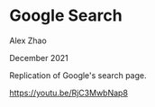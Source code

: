# Google Search
Alex Zhao

December 2021

Replication of Google's search page.

https://youtu.be/RjC3MwbNap8
